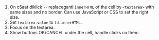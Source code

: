 
1. On cSaat diklick -- replaceganti `innerHTML` of the cell by `<textarea>` with same sizes and no border. Can use JavaScript or CSS to set the right size.
2. Set `textarea.value` to `td.innerHTML`.
3. Focus on the textarea.
4. Show buttons OK/CANCEL under the cell, handle clicks on them.
<!--stackedit_data:
eyJoaXN0b3J5IjpbMTgyMzA5NDI0NV19
-->